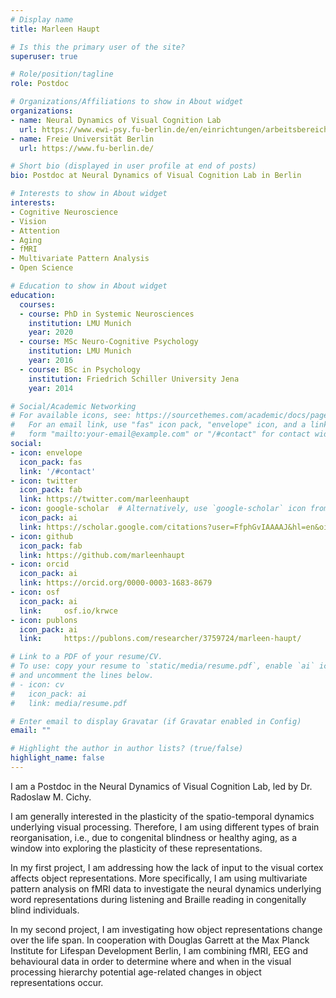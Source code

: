 ```yaml
---
# Display name
title: Marleen Haupt

# Is this the primary user of the site?
superuser: true

# Role/position/tagline
role: Postdoc

# Organizations/Affiliations to show in About widget
organizations:
- name: Neural Dynamics of Visual Cognition Lab
  url: https://www.ewi-psy.fu-berlin.de/en/einrichtungen/arbeitsbereiche/neural_dyn_of_vis_cog/index.html
- name: Freie Universität Berlin
  url: https://www.fu-berlin.de/

# Short bio (displayed in user profile at end of posts)
bio: Postdoc at Neural Dynamics of Visual Cognition Lab in Berlin

# Interests to show in About widget
interests:
- Cognitive Neuroscience
- Vision
- Attention
- Aging
- fMRI
- Multivariate Pattern Analysis
- Open Science

# Education to show in About widget
education:
  courses:
  - course: PhD in Systemic Neurosciences
    institution: LMU Munich
    year: 2020
  - course: MSc Neuro-Cognitive Psychology
    institution: LMU Munich
    year: 2016
  - course: BSc in Psychology
    institution: Friedrich Schiller University Jena
    year: 2014

# Social/Academic Networking
# For available icons, see: https://sourcethemes.com/academic/docs/page-builder/#icons
#   For an email link, use "fas" icon pack, "envelope" icon, and a link in the
#   form "mailto:your-email@example.com" or "/#contact" for contact widget.
social:
- icon: envelope
  icon_pack: fas
  link: '/#contact'
- icon: twitter
  icon_pack: fab
  link: https://twitter.com/marleenhaupt
- icon: google-scholar  # Alternatively, use `google-scholar` icon from `ai` icon pack
  icon_pack: ai
  link: https://scholar.google.com/citations?user=FfphGvIAAAAJ&hl=en&oi=ao
- icon: github
  icon_pack: fab
  link: https://github.com/marleenhaupt
- icon: orcid
  icon_pack: ai
  link: https://orcid.org/0000-0003-1683-8679
- icon: osf
  icon_pack: ai
  link:  	osf.io/krwce
- icon: publons
  icon_pack: ai
  link:  	https://publons.com/researcher/3759724/marleen-haupt/

# Link to a PDF of your resume/CV.
# To use: copy your resume to `static/media/resume.pdf`, enable `ai` icons in `params.toml`, 
# and uncomment the lines below.
# - icon: cv
#   icon_pack: ai
#   link: media/resume.pdf

# Enter email to display Gravatar (if Gravatar enabled in Config)
email: ""

# Highlight the author in author lists? (true/false)
highlight_name: false
---
```


I am a Postdoc in the Neural Dynamics of Visual Cognition Lab, led by Dr. Radoslaw M. Cichy. 

I am generally interested in the plasticity of the spatio-temporal dynamics underlying visual processing. Therefore, I am using different types of brain reorganisation, i.e., due to congenital blindness or healthy aging, as a window into exploring the plasticity of these representations.

In my first project, I am addressing how the lack of input to the visual cortex affects object representations. More specifically, I am using multivariate pattern analysis on fMRI data to investigate the neural dynamics underlying word representations during listening and Braille reading in congenitally blind individuals.

In my second project, I am investigating how object representations change over the life span. In cooperation with Douglas Garrett at the Max Planck Institute for Lifespan Development Berlin, I am combining fMRI, EEG and behavioural data in order to determine where and when in the visual processing hierarchy potential age-related changes in object representations occur.

<!-- {{< icon name="download" pack="fas" >}} Download my {{< staticref "media/demo_resume.pdf" "newtab" >}}resumé{{< /staticref >}}. -->
